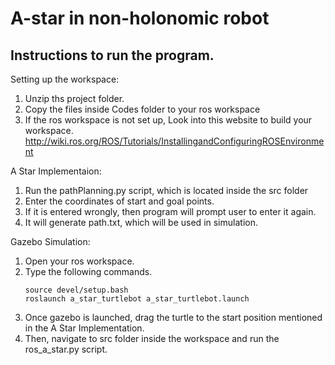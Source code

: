 # A-star in non-holonomic robot

## Instructions to run the program.

Setting up the workspace:

1) Unzip ths project folder.
2) Copy the files inside Codes folder to your ros workspace
3) If the ros workspace is not set up, Look into this website to build your workspace. 
http://wiki.ros.org/ROS/Tutorials/InstallingandConfiguringROSEnvironment


A Star Implementaion:

1) Run the pathPlanning.py script, which is located inside the src folder
2) Enter the coordinates of start and goal points.
3) If it is entered wrongly, then program will prompt user to enter it again.
4) It will generate path.txt, which will be used in simulation.


Gazebo Simulation:
1) Open your ros workspace.
2) Type the following commands.
	```
	source devel/setup.bash
	roslaunch a_star_turtlebot a_star_turtlebot.launch
	```
3) Once gazebo is launched, drag the turtle to the start position mentioned in the A Star Implementation.
4) Then, navigate to src folder inside the workspace and run the ros_a_star.py script.


